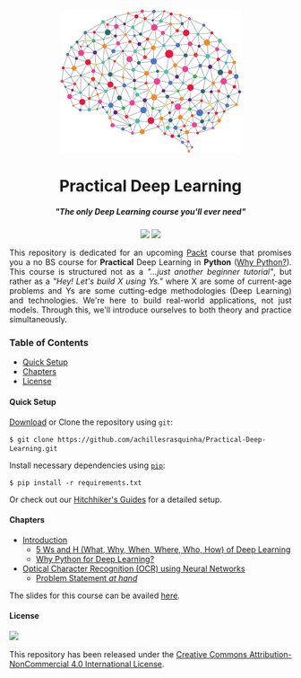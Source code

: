 <!-- Header -->
<div align="center">
    <img src=".github/logo-dl.png" height="256"/>
    <h1>Practical Deep Learning</h1>
    <h5>
        <em>
            "The only Deep Learning course you'll ever need"
        </em>
    </h5>
</div>
<!-- end Header -->

<!-- shields -->
<p align="center">
    <img
    src="https://img.shields.io/badge/Say%20Thanks-!-1EAEDB.svg">
    <img src="https://img.shields.io/badge/donate-%24-f44336.svg">
</p>
<!-- end shields -->

<p align="justify">
    This repository is dedicated for an upcoming <a href="https://www.packtpub.com">Packt</a> course that promises you a no BS course for <b>Practical</b> Deep Learning in <b>Python</b> (<a href="chapters/introduction.md#why-python-for-deep-learning">Why Python?</a>). This course is structured not as a <em>"...just another beginner tutorial"</em>, but rather as a <em>"Hey! Let's build X using Ys."</em> where X are some of current-age problems and Ys are some cutting-edge methodologies (Deep Learning) and technologies. We're here to build real-world applications, not just models. Through this, we'll introduce ourselves to both theory and practice simultaneously. 
</p>

### Table of Contents
* [Quick Setup](#quick-setup)
* [Chapters](#chapters)
* [License](#License)

#### Quick Setup
[Download](https://github.com/achillesrasquinha/Practical-Deep-Learning/archive/master.zip) or Clone the repository using `git`:
```console
$ git clone https://github.com/achillesrasquinha/Practical-Deep-Learning.git
```

Install necessary dependencies using [`pip`](https://pip.pypa.io/en/latest/installing):
```console
$ pip install -r requirements.txt
```

Or check out our [Hitchhiker's Guides](https://github.com/achillesrasquinha/Practical-Deep-Learning/wiki#setup) for a detailed setup.

#### Chapters
* [Introduction](#chapters/introduction.md)
    * [5 Ws and H (What, Why, When, Where, Who, How) of Deep Learning](chapters/introduction.md)
    * [Why Python for Deep Learning?](chapters/introduction.md#why-python-for-deep-learning)
* [Optical Character Recognition (OCR) using Neural Networks](chapters/ocr-using-nn.md)
    * [Problem Statement *at hand*](chapters/ocr-using-nn.md)

The slides for this course can be availed [here](http://bit.do/pdl-slides).

#### License
<a href="http://creativecommons.org/licenses/by-nc/4.0">
    <img src="https://i.creativecommons.org/l/by-nc/4.0/88x31.png">
</a>

<p align="justify">
This repository has been released under the <a href="http://creativecommons.org/licenses/by-nc/4.0">Creative Commons Attribution-NonCommercial 4.0 International License</a>.
</p>